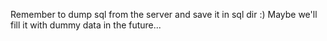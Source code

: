 Remember to dump sql from the server and save it in sql dir :)
Maybe we'll fill it with dummy data in the future...
